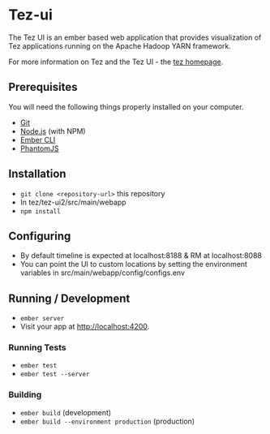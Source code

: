 # Tez-ui

The Tez UI is an ember based web application that provides visualization of Tez applications
running on the Apache Hadoop YARN framework.

For more information on Tez and the Tez UI - the [tez homepage](http://tez.apache.org/ "Apache Tez Homepage").

## Prerequisites

You will need the following things properly installed on your computer.

* [Git](http://git-scm.com/)
* [Node.js](http://nodejs.org/) (with NPM)
* [Ember CLI](http://www.ember-cli.com/)
* [PhantomJS](http://phantomjs.org/)

## Installation

* `git clone <repository-url>` this repository
* In tez/tez-ui2/src/main/webapp
* `npm install`

## Configuring
* By default timeline is expected at localhost:8188 & RM at localhost:8088
* You can point the UI to custom locations by setting the environment variables in src/main/webapp/config/configs.env

## Running / Development

* `ember server`
* Visit your app at [http://localhost:4200](http://localhost:4200).

### Running Tests

* `ember test`
* `ember test --server`

### Building

* `ember build` (development)
* `ember build --environment production` (production)

